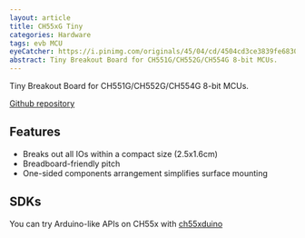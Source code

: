 ```yaml
---
layout: article
title: CH55xG Tiny
categories: Hardware
tags: evb MCU 
eyeCatcher: https://i.pinimg.com/originals/45/04/cd/4504cd3ce3839fe6830022c59c9bc302.jpg
abstract: Tiny Breakout Board for CH551G/CH552G/CH554G 8-bit MCUs.
---
```


Tiny Breakout Board for CH551G/CH552G/CH554G 8-bit MCUs.

[Github repository](https://github.com/SdtElectronics/CH55xGTiny)
## Features
* Breaks out all IOs within a compact size (2.5x1.6cm)
* Breadboard-friendly pitch
* One-sided components arrangement simplifies surface mounting

## SDKs
You can try Arduino-like APIs on CH55x with [ch55xduino](https://github.com/DeqingSun/ch55xduino)
